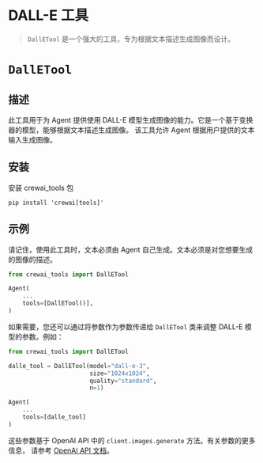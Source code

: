 # DALL-E 工具

> `DallETool` 是一个强大的工具，专为根据文本描述生成图像而设计。

# `DallETool`

## 描述

此工具用于为 Agent 提供使用 DALL-E 模型生成图像的能力。它是一个基于变换器的模型，能够根据文本描述生成图像。
该工具允许 Agent 根据用户提供的文本输入生成图像。

## 安装

安装 crewai_tools 包

```shell theme={null}
pip install 'crewai[tools]'
```

## 示例

请记住，使用此工具时，文本必须由 Agent 自己生成。文本必须是对您想要生成的图像的描述。

```python Code theme={null}
from crewai_tools import DallETool

Agent(
    ...
    tools=[DallETool()],
)
```

如果需要，您还可以通过将参数作为参数传递给 `DallETool` 类来调整 DALL-E 模型的参数。例如：

```python Code theme={null}
from crewai_tools import DallETool

dalle_tool = DallETool(model="dall-e-3",
                       size="1024x1024",
                       quality="standard",
                       n=1)

Agent(
    ...
    tools=[dalle_tool]
)
```

这些参数基于 OpenAI API 中的 `client.images.generate` 方法。有关参数的更多信息，
请参考 [OpenAI API 文档](https://platform.openai.com/docs/guides/images/introduction?lang=python)。